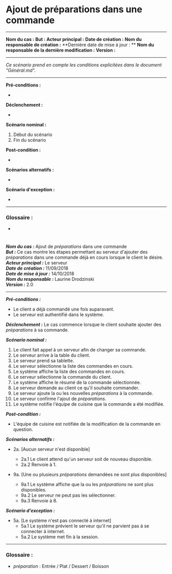 

# Ajout de préparations dans une commande

------

**Nom du cas :** 
**But :** 
**Acteur principal :** 
**Date de création :**
**Nom du responsable de création :**
**Dernière date de mise à jour : **
**Nom du responsable de la dernière modification :**
**Version :**

------

*Ce scénario prend en compte les conditions explicitées dans le document "Général.md".*

------

**Pré-conditions :**  

- 

**Déclenchement :** 

- 

**Scénario nominal :**  

1. Début du scénario
2. Fin du scénario

**Post-condition :**

- 

**Scénarios alternatifs :**  

- 

**Scénario d'exception :**  

- 

------

### Glossaire :

- 





#    

***Nom du cas :*** Ajout de *préparations* dans une commande  
***But :*** Ce cas montre les étapes permettant au serveur d'ajouter des *préparations* dans une commande déjà en cours lorsque le client le désire.  
***Acteur principal :*** Le serveur    
***Date de création :*** 11/09/2018  
***Date de mise à jour :*** 14/10/2018  
***Nom du responsable :*** Laurine Drodzinski   
***Version :*** 2.0

---

***Pré-conditions :***  
- Le client a déjà commandé une fois auparavant.  
- Le serveur est authentifié dans le système.  

***Déclenchement :*** Le cas commence lorsque le client souhaite ajouter des *préparations* à sa commande.

***Scénario nominal :***  
1. Le client fait appel à un serveur afin de changer sa commande.  
2. Le serveur arrive à la table du client.  
3. Le serveur prend sa tablette.  
4. Le serveur sélectionne la liste des commandes en cours.  
5. Le système affiche la liste des commandes en cours.  
6. Le serveur sélectionne la commande du client.  
7. Le système affiche le résumé de la commande sélectionnée.  
8. Le serveur demande au client ce qu'il souhaite commander.
9. Le serveur ajoute la ou les nouvelles *préparations* à la commande.  
10. Le serveur confirme l'ajout de *préparations*.  
11. Le système notifie l'équipe de cuisine que la commande a été modifiée.  

***Post-condition :***
- L'équipe de cuisine est notifiée de la modification de la commande en question.  

***Scénarios alternatifs :***  
- 2a. [Aucun serveur n'est disponible]
  - 2a.1 Le client attend qu'un serveur soit de nouveau disponible.
  - 2a.2 Renvoie à 1.

- 9a. [Une ou plusieurs *préparations* demandées ne sont plus disponibles]
  - 9a.1 Le système affiche que la ou les *préparations* ne sont plus disponibles.
  - 9a.2 Le serveur ne peut pas les sélectionner.
  - 9a.3 Renvoie à 8.  

***Scénario d'exception :***  
- 5a. [Le système n'est pas connecté à internet]
  - 5a.1 Le système prévient le serveur qu'il ne parvient pas à se connecter à internet.
  - 5a.2 Le système met fin à la session.  

---

### Glossaire :

- *préparation* : Entrée / Plat / Dessert / Boisson
